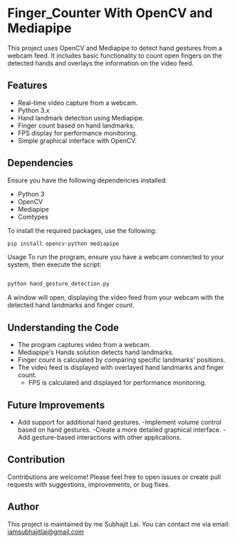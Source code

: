 # Finger_Counter With OpenCV and Mediapipe
This project uses OpenCV and Mediapipe to detect hand gestures from a webcam feed. It includes basic functionality to count open fingers on the detected hands and overlays the information on the video feed.

## Features
-  Real-time video capture from a webcam.
-   Python 3.x
- Hand landmark detection using Mediapipe.
- Finger count based on hand landmarks.
- FPS display for performance monitoring.
- Simple graphical interface with OpenCV.
## Dependencies
Ensure you have the following dependencies installed:

- Python 3
- OpenCV
- Mediapipe
- Comtypes
  
To install the required packages, use the following:
```bash
pip install opencv-python mediapipe 

```
Usage
To run the program, ensure you have a webcam connected to your system, then execute the script:

 ```bash

python hand_gesture_detection.py
```
A window will open, displaying the video feed from your webcam with the detected hand landmarks and finger count.

## Understanding the Code
-  The program captures video from a webcam.
-  Mediapipe's Hands solution detects hand landmarks.
 - Finger count is calculated by comparing specific landmarks' positions.
- The video feed is displayed with overlayed hand landmarks and finger count.
  - FPS is calculated and displayed for performance monitoring.
## Future Improvements
- Add support for additional hand gestures.
-Implement volume control based on hand gestures.
-Create a more detailed graphical interface.
-Add gesture-based interactions with other applications.
## Contribution
Contributions are welcome! Please feel free to open issues or create pull requests with suggestions, improvements, or bug fixes.

## Author
This project is maintained by me Subhajit Lai. You can contact me via email: iamsubhajitlai@gmail.com



